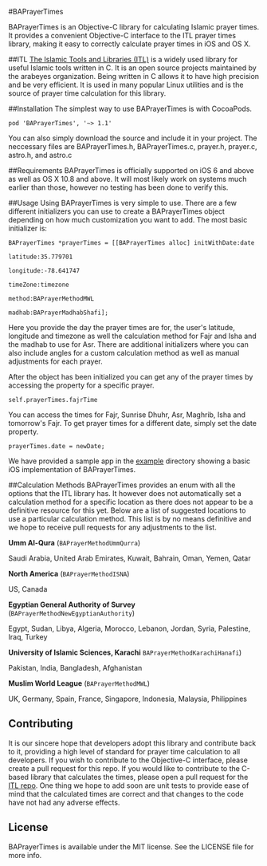 #BAPrayerTimes

BAPrayerTimes is an Objective-C library for calculating Islamic prayer times. It provides a convenient Objective-C interface to the ITL prayer times library, making it easy to correctly calculate prayer times in iOS and OS X.

##ITL
[The Islamic Tools and Libraries (ITL)](https://github.com/arabeyes-org/ITL) is a widely used library for useful Islamic tools written in C. It is an open source projects maintained by the arabeyes organization. Being written in C allows it to have high precision and be very efficient. It is used in many popular Linux utilities and is the source of prayer time calculation for this library.

##Installation
The simplest way to use BAPrayerTimes is with CocoaPods.

```
pod 'BAPrayerTimes', '~> 1.1'
```
	
You can also simply download the source and include it in your project. The neccessary files are BAPrayerTimes.h, BAPrayerTimes.c, prayer.h, prayer.c, astro.h, and astro.c
	
##Requirements
BAPrayerTimes is officially supported on iOS 6 and above as well as OS X 10.8 and above. It will most likely work on systems much earlier than those, however no testing has been done to verify this.	

##Usage
Using BAPrayerTimes is very simple to use. There are a few different initializers you can use to create a BAPrayerTimes object depending on how much customization you want to add. The most basic initializer is:

```obj-c
BAPrayerTimes *prayerTimes = [[BAPrayerTimes alloc] initWithDate:date
                                                        latitude:35.779701
                                                       longitude:-78.641747
                                                        timeZone:timezone
                                                          method:BAPrayerMethodMWL
                                                          madhab:BAPrayerMadhabShafi];
```
                                                    
Here you provide the day the prayer times are for, the user's latitude, longitude and timezone as well the calculation method for Fajr and Isha and the madhab to use for Asr. There are additional initializers where you can also include angles for a custom calculation method as well as manual adjustments for each prayer.

After the object has been initialized you can get any of the prayer times by accessing the property for a specific prayer.

```obj-c
self.prayerTimes.fajrTime
```
	
You can access the times for Fajr, Sunrise Dhuhr, Asr, Maghrib, Isha and tomorrow's Fajr. To get prayer times for a different date, simply set the date property.

```obj-c
prayerTimes.date = newDate;
```

We have provided a sample app in the [example](Example/) directory showing a basic iOS implementation of BAPrayerTimes.

##Calculation Methods
BAPrayerTimes provides an enum with all the options that the ITL library has. It however does not automatically set a calculation method for a specific location as there does not appear to be a definitive resource for this yet. Below are a list of suggested locations to use a particular calculation method. This list is by no means definitive and we hope to receive pull requests for any adjustments to the list.

**Umm Al-Qura** (``BAPrayerMethodUmmQurra``)

Saudi Arabia, United Arab Emirates, Kuwait, Bahrain, Oman, Yemen, Qatar


**North America** (``BAPrayerMethodISNA``)

US, Canada


**Egyptian General Authority of Survey** (``BAPrayerMethodNewEgyptianAuthority``)

Egypt, Sudan, Libya, Algeria, Morocco, Lebanon, Jordan, Syria, Palestine, Iraq, Turkey


**University of Islamic Sciences, Karachi** ``BAPrayerMethodKarachiHanafi``)

Pakistan, India, Bangladesh, Afghanistan


**Muslim World League** (``BAPrayerMethodMWL``)

UK, Germany, Spain, France, Singapore, Indonesia, Malaysia, Philippines


## Contributing
It is our sincere hope that developers adopt this library and contribute back to it, providing a high level of standard for prayer time calculation to all developers. If you wish to contribute to the Objective-C interface, please create a pull request for this repo. If you would like to contribute to the C-based library that calculates the times, please open a pull request for the [ITL repo](https://github.com/arabeyes-org/ITL). One thing we hope to add soon are unit tests to provide ease of mind that the calculated times are correct and that changes to the code have not had any adverse effects.

## License

BAPrayerTimes is available under the MIT license. See the LICENSE file for more info.
